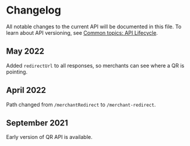 <!-- START_METADATA
---
title: QR API changelog
sidebar_label: Changelog
sidebar_position: 200
pagination_next: null
pagination_prev: null
---
END_METADATA -->

# Changelog

All notable changes to the current API will be documented in this file.
To learn about API versioning, see
[Common topics: API Lifecycle](https://developer.vippsmobilepay.com/docs/vipps-developers/common-topics/api-lifecycle/).

## May 2022

Added `redirectUrl` to all responses, so merchants can see where a QR is pointing.

## April 2022

Path changed from `/merchantRedirect` to `/merchant-redirect`.


## September 2021

Early version of QR API is available.
